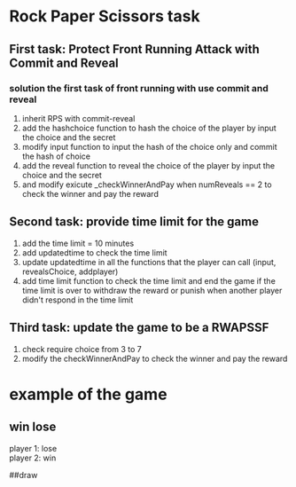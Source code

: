 # Rock Paper Scissors task
## First task: Protect Front Running Attack with Commit and Reveal

### solution the first task of front running with use commit and reveal

1. inherit RPS with commit-reveal
2. add the hashchoice function to hash the choice of the player by input the choice and the secret
3. modify input function to input the hash of the choice only and commit the hash of choice
4. add the reveal function to reveal the choice of the player by input the choice and the secret
5. and modify exicute _checkWinnerAndPay when numReveals == 2 to check the winner and pay the reward

## Second task: provide time limit for the game

1. add the time limit = 10 minutes
2. add updatedtime  to check the time limit
3. update updatedtime in all the functions that the player can call (input, revealsChoice, addplayer)
4. add time limit function to check the time limit and end the game if the time limit is over to withdraw the reward or punish when another player didn't respond in the time limit

## Third task: update the game to be a RWAPSSF

1. check require choice from 3 to 7
2. modify the checkWinnerAndPay to check the winner and pay the reward


# example of the game
## win lose
player 1: lose
<br/>
player 2: win

##draw

